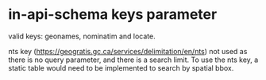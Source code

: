 # in-api-schema keys parameter

valid keys: geonames, nominatim and locate.

nts key (https://geogratis.gc.ca/services/delimitation/en/nts) not used as there is no query parameter, and there is a search limit.  To use the nts key, a static table would need to be implemented to search by spatial bbox.



